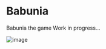# Babunia
Babunia the game
Work in progress...


![image](https://github.com/Czarkowski16/Babunia/assets/139174737/e3950863-40f4-4f85-9828-f48c93fe3831)

